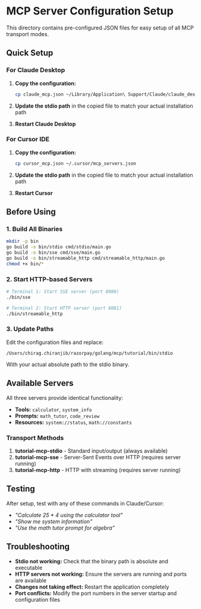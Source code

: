 # MCP Server Configuration Setup

This directory contains pre-configured JSON files for easy setup of all MCP transport modes.

## Quick Setup

### For Claude Desktop

1. **Copy the configuration:**
   ```bash
   cp claude_mcp.json ~/Library/Application\ Support/Claude/claude_desktop_config.json
   ```

2. **Update the stdio path** in the copied file to match your actual installation path
3. **Restart Claude Desktop**

### For Cursor IDE

1. **Copy the configuration:**
   ```bash
   cp cursor_mcp.json ~/.cursor/mcp_servers.json
   ```

2. **Update the stdio path** in the copied file to match your actual installation path
3. **Restart Cursor**

## Before Using

### 1. Build All Binaries
```bash
mkdir -p bin
go build -o bin/stdio cmd/stdio/main.go
go build -o bin/sse cmd/sse/main.go
go build -o bin/streamable_http cmd/streamable_http/main.go
chmod +x bin/*
```

### 2. Start HTTP-based Servers
```bash
# Terminal 1: Start SSE server (port 8080)
./bin/sse

# Terminal 2: Start HTTP server (port 8081)
./bin/streamable_http
```

### 3. Update Paths
Edit the configuration files and replace:
```
/Users/chirag.chiranjib/razorpay/golang/mcp/tutorial/bin/stdio
```
With your actual absolute path to the stdio binary.

## Available Servers

All three servers provide identical functionality:

- **Tools:** `calculator`, `system_info`
- **Prompts:** `math_tutor`, `code_review`  
- **Resources:** `system://status`, `math://constants`

### Transport Methods

1. **tutorial-mcp-stdio** - Standard input/output (always available)
2. **tutorial-mcp-sse** - Server-Sent Events over HTTP (requires server running)
3. **tutorial-mcp-http** - HTTP with streaming (requires server running)

## Testing

After setup, test with any of these commands in Claude/Cursor:
- *"Calculate 25 * 4 using the calculator tool"*
- *"Show me system information"*
- *"Use the math tutor prompt for algebra"*

## Troubleshooting

- **Stdio not working:** Check that the binary path is absolute and executable
- **HTTP servers not working:** Ensure the servers are running and ports are available
- **Changes not taking effect:** Restart the application completely
- **Port conflicts:** Modify the port numbers in the server startup and configuration files 